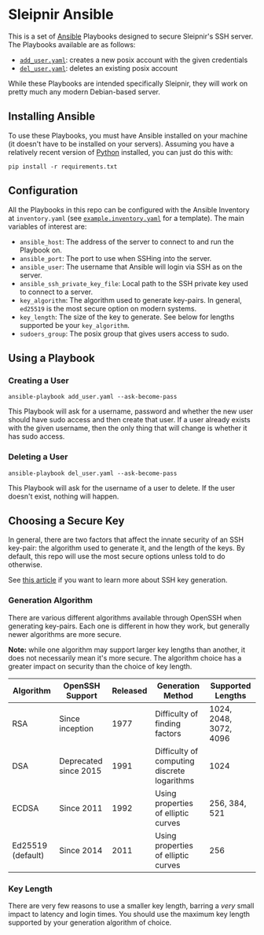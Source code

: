 # Sleipnir Ansible

This is a set of [Ansible](https://docs.ansible.com) Playbooks designed to secure Sleipnir's SSH server. The Playbooks available are as follows:

- [`add_user.yaml`](/add_user.yaml): creates a new posix account with the given credentials
- [`del_user.yaml`](/del_user.yaml): deletes an existing posix account

While these Playbooks are intended specifically Sleipnir, they will work on pretty much any modern Debian-based server.

## Installing Ansible

To use these Playbooks, you must have Ansible installed on your machine (it doesn't have to be installed on your servers). Assuming you have a relatively recent version of [Python](https://python.org) installed, you can just do this with:

```shell
pip install -r requirements.txt
```

## Configuration

All the Playbooks in this repo can be configured with the Ansible Inventory at `inventory.yaml` (see [`example.inventory.yaml`](/example.inventory.yaml) for a template). The main variables of interest are:

- `ansible_host`: The address of the server to connect to and run the Playbook on.
- `ansible_port`: The port to use when SSHing into the server.
- `ansible_user`: The username that Ansible will login via SSH as on the server.
- `ansible_ssh_private_key_file`: Local path to the SSH private key used to connect to a server.
- `key_algorithm`: The algorithm used to generate key-pairs. In general, `ed25519` is the most secure option on modern systems.
- `key_length`: The size of the key to generate. See below for lengths supported be your `key_algorithm`.
- `sudoers_group`: The posix group that gives users access to sudo.

## Using a Playbook

### Creating a User

```shell
ansible-playbook add_user.yaml --ask-become-pass
```

This Playbook will ask for a username, password and whether the new user should have sudo access and then create that user. If a user already exists with the given username, then the only thing that will change is whether it has sudo access.

### Deleting a User

```shell
ansible-playbook del_user.yaml --ask-become-pass
```

This Playbook will ask for the username of a user to delete. If the user doesn't exist, nothing will happen.

## Choosing a Secure Key

In general, there are two factors that affect the innate security of an SSH key-pair: the algorithm used to generate it, and the length of the keys. By default, this repo will use the most secure options unless told to do otherwise.

See [this article](https://www.ssh.com/academy/ssh/keygen#choosing-an-algorithm-and-key-size) if you want to learn more about SSH key generation.

### Generation Algorithm

There are various different algorithms available through OpenSSH when generating key-pairs. Each one is different in how they work, but generally newer algorithms are more secure.

**Note:** while one algorithm may support larger key lengths than another, it does not necessarily mean it's more secure. The algorithm choice has a greater impact on security than the choice of key length.

| Algorithm         | OpenSSH Support       | Released | Generation Method                           | Supported Lengths      |
|-------------------|-----------------------|----------|---------------------------------------------|------------------------|
| RSA               | Since inception       | 1977     | Difficulty of finding factors               | 1024, 2048, 3072, 4096 |
| DSA               | Deprecated since 2015 | 1991     | Difficulty of computing discrete logarithms | 1024                   |
| ECDSA             | Since 2011            | 1992     | Using properties of elliptic curves         | 256, 384, 521          |
| Ed25519 (default) | Since 2014            | 2011     | Using properties of elliptic curves         | 256                    |

### Key Length

There are very few reasons to use a smaller key length, barring a *very* small impact to latency and login times. You should use the maximum key length supported by your generation algorithm of choice.